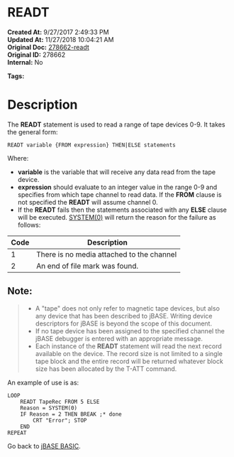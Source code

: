 # READT

**Created At:** 9/27/2017 2:49:33 PM  
**Updated At:** 11/27/2018 10:04:21 AM  
**Original Doc:** [278662-readt](https://docs.jbase.com/36868-jbase-basic/278662-readt)  
**Original ID:** 278662  
**Internal:** No  

**Tags:**
<badge text='tape devices' vertical='middle' />

# Description

The **READT** statement is used to read a range of tape devices 0-9. It takes the general form:

```
READT variable {FROM expression} THEN|ELSE statements
```

Where:

- **variable** is the variable that will receive any data read from the tape device.
- **expression** should evaluate to an integer value in the range 0-9 and specifies from which tape channel to read data. If the **FROM** clause is not specified the **READT** will assume channel 0.
- If the **READT** fails then the statements associated with any **ELSE** clause will be executed. [SYSTEM(0)](./../system-functions) will return the reason for the failure as follows:



| Code |  Description |
| --- | --- |
| 1<br> | There is no media attached to the channel<br> |
| 2<br> | An end of file mark was found.<br> |


## Note:


> - A "tape" does not only refer to magnetic tape devices, but also any device that has been described to jBASE. Writing device descriptors for jBASE is beyond the scope of this document.
> - If no tape device has been assigned to the specified channel the jBASE debugger is entered with an appropriate message.
> - Each instance of the **READT** statement will read the next record available on the device. The record size is not limited to a single tape block and the entire record will be returned whatever block size has been allocated by the T-ATT command.


An example of use is as:

```
LOOP
    READT TapeRec FROM 5 ELSE
    Reason = SYSTEM(0)
    IF Reason = 2 THEN BREAK ;* done
        CRT "Error"; STOP
    END
REPEAT
```



Go back to [jBASE BASIC](./../jbase-basic-programmers-reference-guide).
